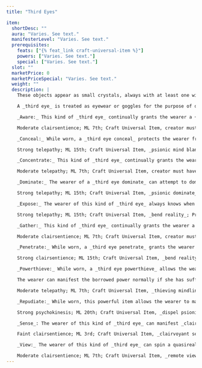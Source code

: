 ```yaml
---
title: "Third Eyes"

item:
  shortDesc: ""
  aura: "Varies. See text."
  manifesterLevel: "Varies. See text."
  prerequisites:
    feats: ["{% feat_link craft-universal-item %}"]
    powers: ["Varies. See text."]
    special: ["Varies. See text."]
  slot: ""
  marketPrice: 0
  marketPriceSpecial: "Varies. See text."
  weight: ""
  description: |
    These objects appear as small crystals, always with at least one wide, flat facet, and contain a variety of powers. When the owner uses the proper command thought, the crystal adheres to the center of his forehead (the same command thought causes the _third eye_ to disengage). Only one _third eye_ can be worn at a time.

    A _third eye_ is treated as eyewear or goggles for the purpose of determining which items can be worn on the body.

    _Aware:_ This kind of _third eye_ continually grants the wearer a +10 competence bonus on _spot_ checks.

    Moderate clairsentience; ML 7th; Craft Universal Item, creator must have 10 ranks in Spot; Price 10,000 gp.

    _Conceal:_ While worn, a _third eye conceal_ protects the wearer from view by all devices, powers, and spells that detect, inf luence, or read emotions or thoughts. This power protects against all mind-affecting powers and effects as well as information-gathering by clairsentience powers or effects (except for _metafaculty_); this item affects the wearer as if he enjoyed the benefit of the _psionic mind blank_ power.

    Strong telepathy; ML 15th; Craft Universal Item, _psionic mind blank_; Price 120,000 gp.

    _Concentrate:_ This kind of _third eye_ continually grants the wearer a +10 competence bonus on _concentration_ checks.

    Moderate telepathy; ML 7th; Craft Universal Item, creator must have 10 ranks in Concentration; Price 10,000 gp.

    _Dominate:_ The wearer of a _third eye dominate_ can attempt to dominate a subject as with the power _psionic dominate,_ augmented to target any creature type it can affect, once per day (save DC 18).

    Strong telepathy; ML 15th; Craft Universal Item, _psionic dominate_; Price 120,000 gp.

    _Expose:_ The wearer of this kind of _third eye_ always knows when someone lies directly to him.

    Strong telepathy; ML 15th; Craft Universal Item, _bend reality_; Price 112,000 gp.

    _Gather:_ This kind of _third eye_ continually grants the wearer a +10 competence bonus on _gather information_ checks.

    Moderate clairsentience; ML 7th; Craft Universal Item, creator must have 10 ranks in Gather Information; Price 10,000 gp.

    _Penetrate:_ While worn, a _third eye penetrate_ grants the wearer a +2 bonus on manifester level checks to overcome a creature's power resistance.

    Strong clairsentience; ML 15th; Craft Universal Item, _bend reality_; Price 8,000 gp.

    _Powerthieve:_ While worn, a _third eye powerthieve_ allows the wearer to borrow one power from a psionic target within 40 feet once per day. If the target fails a DC 16 Will save, it instantly loses one power of the wearer's choice, and the wearer instantly gains temporary knowledge of this power.

    The wearer can manifest the borrowed power normally if she has sufficient power points to pay for its cost. The wearer retains knowledge of the power for up to 70 minutes, at which time she loses knowledge of the power and the former owner regains it, regardless of the distance between them. If the former owner is dead, the wearer still loses the borrowed power.

    Moderate telepathy; ML 7th; Craft Universal Item, _thieving mindlink_; Price 10,080 gp.

    _Repudiate:_ While worn, this powerful item allows the wearer to manifest _dispel psionics_ once per day with a +20 modifier on the dispel check (the wearer uses the +20 modifier in place of his manifester level).

    Strong psychokinesis; ML 20th; Craft Universal Item, _dispel psionics_; Price 43,200 gp.

    _Sense_: The wearer of this kind of _third eye_ can manifest _clairvoyant sense_ at will.

    Faint clairsentience; ML 3rd; Craft Universal Item, _clairvoyant sense_; Price 24,000 gp.

    _View:_ The wearer of this kind of _third eye_ can spin a quasireal version of himself and send it over virtually any distance or into other planes of existence, as if manifesting the _remote viewing_ power, once per day.

    Moderate clairsentience; ML 7th; Craft Universal Item, _remote viewing_; Price 10,180 gp.
---
```

